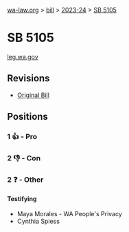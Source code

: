 [wa-law.org](/) > [bill](/bill/) > [2023-24](/bill/2023-24/) > [SB 5105](/bill/2023-24/sb/5105/)

# SB 5105
[leg.wa.gov](https://app.leg.wa.gov/billsummary?BillNumber=5105&Year=2023&Initiative=false)

## Revisions
* [Original Bill](1/)

## Positions
### 1 👍 - Pro

### 2 👎 - Con

### 2 ❓ - Other
#### Testifying
* Maya Morales - WA People's Privacy
* Cynthia Spiess
